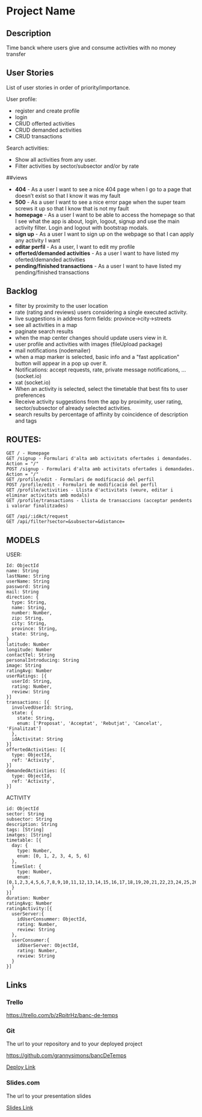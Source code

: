 # Project Name

## Description

Time banck where users give and consume activities with no money transfer
 
 ## User Stories

List of user stories in order of priority/importance.

User profile:
- register and create profile
- login
- CRUD offerted activities
- CRUD demanded activities
- CRUD transactions

Search activities:
- Show all activities from any user.
- Filter activities by sector/subsector and/or by rate

##views

- **404** - As a user I want to see a nice 404 page when I go to a page that doesn’t exist so that I know it was my fault 
- **500** - As a user I want to see a nice error page when the super team screws it up so that I know that is not my fault
- **homepage** - As a user I want to be able to access the homepage so that I see what the app is about, login, logout, signup and use the main activity filter. Login and logout with bootstrap modals.
- **sign up** - As a user I want to sign up on the webpage so that I can apply any activity I want
- **editar perfil** - As a user, I want to edit my profile
- **offerted/demanded activities** - As a user I want to have listed my oferted/demanded activities
- **pending/finished transactions** - As a user I want to have listed my pending/finished transactions

## Backlog

- filter by proximity to the user location
- rate (rating and reviews) users considering a single executed activity.
- live suggestions in address form fields: province->city->streets
- see all activities in a map
- paginate search results
- when the map center changes should update users view in it.
- user profile and activities with images (fileUpload package)
- mail notifications (nodemailer)
- when a map marker is selected, basic info and a "fast application" button will appear in a pop up over it.
- Notifications: accept requests, rate, private message notifications, ... (socket.io)
- xat (socket.io)
- When an activity is selected, select the timetable that best fits to user preferences
- Receive activity suggestions from the app by proximity, user rating, sector/subsector of already selected activities.
- search results by percentage of affinity by coincidence of description and tags


## ROUTES:

```
GET / - Homepage
GET /signup - Formulari d'alta amb activitats ofertades i demandades. Action = "/"
POST /signup - Formulari d'alta amb activitats ofertades i demandades. Action = "/"
GET /profile/edit - Formulari de modificació del perfil
POST /profile/edit - Formulari de modificació del perfil
GET /profile/activities - Llista d'activitats (veure, editar i eliminar activitats amb modals)
GET /profile/transactions - Llista de transaccions (acceptar pendents i valorar finalitzades)

GET /api/:idAct/request
GET /api/filter?sector=&subsector=&distance=
```

## MODELS

USER:

```
Id: ObjectId
name: String
lastName: String
userName: String
password: String
mail: String
direction: {
  type: String,
  name: String,
  number: Number,
  zip: String,
  city: String,
  province: String,
  state: String,
}
latitude: Number
longitude: Number
contactTel: String
personalIntroducing: String
image: String
ratingAvg: Number
userRatings: [{
  userId: String,
  rating: Number,
  review: String
}]
transactions: [{
  involvedUserId: String,
  state: {
    state: String,
    enum: ['Proposat', 'Acceptat', 'Rebutjat', 'Cancelat', 'Finalitzat']
  },
  idActivitat: String
}]
offertedActivities: [{
  type: ObjectId, 
  ref: 'Activity',
}]
demandedActivities: [{
  type: ObjectId, 
  ref: 'Activity',
}]
```

ACTIVITY

```
id: ObjectId
sector: String
subsector: String
description: String
tags: [String]
imatges: [String]
timetable: [{
  day: {
    type: Number,
    enum: [0, 1, 2, 3, 4, 5, 6]
  },
  timeSlot: {
    type: Number,
    enum: [0,1,2,3,4,5,6,7,8,9,10,11,12,13,14,15,16,17,18,19,20,21,22,23,24,25,26,27,28,29,30,31,32,33,34,35,36,37,38,39,40,41,42,43,44,45,46,47]
  }
}]
duration: Number
ratingAvg: Number
ratingActivity:[{
  userServer:{
    idUserConsummer: ObjectId,
    rating: Number,
    review: String
  },
  userConsumer:{
    idUserServer: ObjectId,
    rating: Number,
    review: String
  }
}]
```

## Links

### Trello

https://trello.com/b/zRpitrHz/banc-de-temps

### Git

The url to your repository and to your deployed project

https://github.com/grannysimons/bancDeTemps

[Deploy Link](http://heroku.com)

### Slides.com

The url to your presentation slides

[Slides Link](http://slides.com)